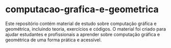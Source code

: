 # computacao-grafica-e-geometrica
Este repositório contém material de estudo sobre computação gráfica e geométrica, incluindo teoria, exercícios e códigos. O material foi criado para ajudar estudantes e profissionais a aprender sobre computação gráfica e geométrica de uma forma prática e acessível.

